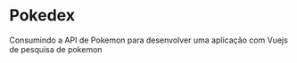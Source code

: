 # Pokedex
Consumindo a API de Pokemon para desenvolver uma aplicação com Vuejs de pesquisa de pokemon
